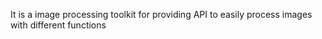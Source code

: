 It is a image processing toolkit for providing API to easily process images with different functions 